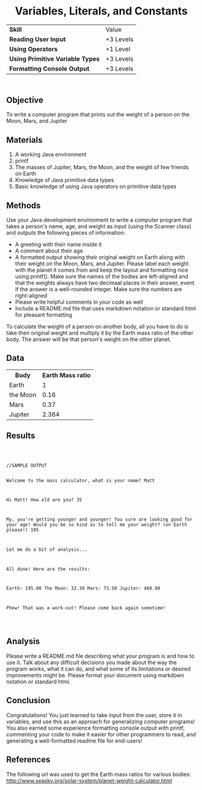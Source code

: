 <!DOCTYPE html>
<html>
<head>
</head>
<body>
	<header>
		<h1> Variables, Literals, and Constants </h1>
		<table>
			<tr>
				<td><strong>Skill</strong></td>
				<td>Value</td>
			</tr>
			<tr>
				<td><strong>Reading User Input</strong></td>
				<td>+3 Levels</td>
			</tr>
			<tr>
				<td><strong>Using Operators</strong></td>
				<td>+1 Level </td>
			</tr>
			<tr>
				<td><strong>Using Primitive Variable Types</strong></td>
				<td>+3 Levels </td>
			</tr>
			<tr>
				<td><strong>Formatting Console Output</strong></td>
				<td>+3 Levels </td>
			</tr>
		</table>
	</header>
	<main>
		<section>
			<h2> Objective </h2>
			<p>
				To write a computer program that prints out the weight of a person on the Moon, Mars, and Jupiter
			</p>
		</section>
		<section>
			<h2> Materials </h2>
			<p>
				<ol>
					<li> A working Java environment </li>
					<li> printf</li>
					<li> The masses of Jupiter, Mars, the Moon, and the weight of few friends on Earth</li>
					<li> Knowledge of Java primitive data types </li>
					<li> Basic knowledge of using Java operators on primitive data types </li>
				</ol>
			</p>	
		</section>
		<section>
			<h2> Methods </h2>
			<p>
				Use your Java development environment to write a computer program that takes a person's name, age, and weight as input (using the Scanner class) and outputs the following pieces of information:
				<ul>
					<li> A greeting with their name inside it </li>
					<li> A comment about their age </li>
					<li> A formatted output showing their original weight on Earth along with their weight on the Moon, Mars, and Jupiter. Please label each weight with the planet it comes from and keep the layout and formatting nice using printf(). Make sure the names of the bodies are left-aligned and that the weights always have two decimaal places in their answer, event if the answer is a well-rounded integer. Make sure the numbers are right-aligned</li>
					<li> Please write helpful comments in your code as well</li>
					<li> Include a README.md file that uses markdown notation or standard html for pleasant formatting</li>
				</ul>
				To calculate the weight of a person on another body, all you have to do is take their original weight and multiply it by the Earth mass ratio of the other body. The answer will be that person's weight on the other planet.
			</p>
		</section>
		<section>
			<h2> Data </h2>
			<p>
				<table>
					<tr>
						<th> Body </th>
						<th> Earth Mass ratio </th>
					</tr>
					<tr>
						<td> Earth </td>
						<td> 1 </td>
					</tr>
					<tr>
						<td> the Moon </td>
						<td> 0.16 </td>
					</tr> 
					<tr>
						<td> Mars </td>
						<td> 0.37 </td>
					</tr>
					<tr>
						<td> Jupiter </td>
						<td> 2.364 </td>
					</tr>
				</table>
			</p>
		</section>
		<section>
			<h2> Results </h2>
			<p>
				<code>
					<pre>
//SAMPLE OUTPUT

Welcome to the mass calculator, what is your name?
Matt

Hi Matt! How old are you?
35

My, you're getting younger and younger! You sure are looking good for your age! Would you be so kind as to tell me your weight? (on Earth please!)
195

Let me do a bit of analysis...

All done! Here are the results:

Earth:        195.00
The Moon:      32.30
Mars:          73.50
Jupiter:      460.98

Phew! That was a work-out! Please come back again sometime!
					</pre>
				</code>
			</p>
		</section>
		<section>
			<h2> Analysis </h2>
			<p>
				Please write a README.md file describing what your program is and how to use it. Talk about any difficult decisions you made about the way the program works, what it can do, and what some of its limitations or desired improvements might be. Please format your document using markdown notation or standard html.
			</p>
		</section>
		<section>
			<h2> Conclusion </h2>
			<p>
				Congratulations! You just learned to take input from the user, store it in variables, and use this as an approach for generalizing computer programs! You also earned some experience formatting console output with printf, commenting your code to make it easier for other programmers to read, and generating a well-formatted readme file for end-users!
			</p>
		</section>
		<section>
			<h2> References </h2>
			<p>
				The following url was used to get the Earth mass ratios for various bodies: <a href="http://www.seasky.org/solar-system/planet-weight-calculator.html">http://www.seasky.org/solar-system/planet-weight-calculator.html</a>
			</p>
		</section>
	</main>
</body>
</html>
